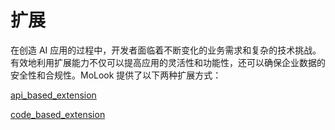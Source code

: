 # 扩展

在创造 AI 应用的过程中，开发者面临着不断变化的业务需求和复杂的技术挑战。有效地利用扩展能力不仅可以提高应用的灵活性和功能性，还可以确保企业数据的安全性和合规性。MoLook 提供了以下两种扩展方式：

[api\_based\_extension](api\_based\_extension/ "mention")

[code\_based\_extension](code\_based\_extension/ "mention")